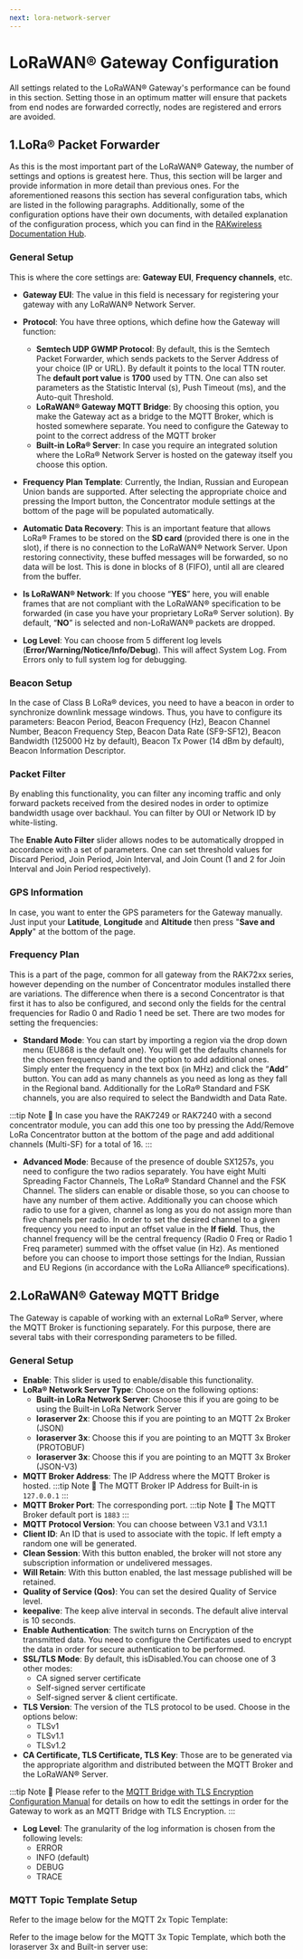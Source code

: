 ```yaml
---
next: lora-network-server
---
```


# LoRaWAN® Gateway Configuration

All settings related to the LoRaWAN® Gateway's performance can be found in this section. Setting those in an optimum matter will ensure that packets from end nodes are forwarded correctly, nodes are registered and errors are avoided.

## 1.LoRa® Packet Forwarder

As this is the most important part of the LoRaWAN® Gateway, the number of settings and options is greatest here. Thus, this section will be larger and provide information in more detail than previous ones. For the aforementioned reasons this section has several configuration tabs, which are listed in the following paragraphs. Additionally, some of the configuration options have their own documents, with detailed explanation of the configuration process, which you can find in the [RAKwireless Documentation Hub](https://doc.rakwireless.com/).

<rk-img
  src="/assets/images/quick-start-guide/rak7249/3.web management platform/lora-packet-forwder.png"
  width="100%"
  figure-number="12"
  caption="LoRa® Packet Forwarder Page"
/>

### General Setup

This is where the core settings are: **Gateway EUI**, **Frequency channels**, etc.

- **Gateway EUI**: The value in this field is necessary for registering your gateway with any LoRaWAN® Network Server.

- **Protocol**: You have three options, which define how the Gateway will function:
  - **Semtech UDP GWMP Protocol**: By default, this is the Semtech Packet Forwarder, which sends packets to the Server Address of your choice (IP or URL). By default it points to the local TTN router. The **default port value** is **1700** used by TTN. One can also set parameters as the Statistic Interval (s), Push Timeout (ms), and the Auto-quit Threshold.
  - **LoRaWAN® Gateway MQTT Bridge**: By choosing this option, you make the Gateway act as a bridge to the MQTT Broker, which is hosted somewhere separate. You need to configure the Gateway to point to the correct address of the MQTT broker
  - **Built-in LoRa® Server**: In case you require an integrated solution where the LoRa® Network Server is hosted on the gateway itself you choose this option.
- **Frequency Plan Template**: Currently, the Indian, Russian and European Union bands are supported. After selecting the appropriate choice and pressing the Import button, the Concentrator module settings at the bottom of the page will be populated automatically.
- **Automatic Data Recovery**: This is an important feature that allows LoRa® Frames to be stored on the **SD card** (provided there is one in the slot), if there is no connection to the LoRaWAN® Network Server. Upon restoring connectivity, these buffed messages will be forwarded, so no data will be lost. This is done in blocks of 8 (FIFO), until all are cleared from the buffer.
- **Is LoRaWAN® Network**: If you choose “**YES**” here, you will enable frames that are not compliant with the LoRaWAN® specification to be forwarded (in case you have your proprietary LoRa® Server solution). By default, “**NO**” is selected and non-LoRaWAN® packets are dropped.
- **Log Level**: You can choose from 5 different log levels (**Error/Warning/Notice/Info/Debug**). This will affect System Log. From Errors only to full system log for debugging.

### Beacon Setup

In the case of Class B LoRa® devices, you need to have a beacon in order to synchronize downlink message windows. Thus, you have to configure its parameters: Beacon Period, Beacon Frequency (Hz), Beacon Channel Number, Beacon Frequency Step, Beacon Data Rate (SF9-SF12), Beacon Bandwidth (125000 Hz by default), Beacon Tx Power (14 dBm by default), Beacon Information Descriptor.

<rk-img
  src="/assets/images/quick-start-guide/rak7249/3.web management platform/beacon-setup.png"
  width="100%"
  figure-number="13"
  caption="Beacon Setup Page"
/>

### Packet Filter

By enabling this functionality, you can filter any incoming traffic and only forward packets received from the desired nodes in order to optimize bandwidth usage over backhaul. You can filter by OUI or Network ID by white-listing.

The **Enable Auto Filter** slider allows nodes to be automatically dropped in accordance with a set of parameters. One can set threshold values for Discard Period, Join Period, Join Interval, and Join Count (1 and 2 for Join Interval and Join Period respectively).

<rk-img
  src="/assets/images/quick-start-guide/rak7249/3.web management platform/packet-filter-page.png"
  width="100%"
  figure-number="14"
  caption="Packet Filter Page"
/>

### GPS Information

In case, you want to enter the GPS parameters for the Gateway manually. Just input your **Latitude**, **Longitude** and **Altitude** then press "**Save and Apply**" at the bottom of the page.

<rk-img
  src="/assets/images/quick-start-guide/rak7249/3.web management platform/gps-information-page.png"
  width="100%"
  figure-number="15"
  caption="GPS Information Page"
/>

### Frequency Plan

This is a part of the page, common for all gateway from the RAK72xx series, however depending on the number of Concentrator modules installed there are variations. The difference when there is a second Concentrator is that first it has to also be configured, and second only the fields for the central frequencies for Radio 0 and Radio 1 need be set. There are two modes for setting the frequencies:

- **Standard Mode**: You can start by importing a region via the drop down menu (EU868 is the default one). You will get the defaults channels for the chosen frequency band and the option to add additional ones. Simply enter the frequency in the text box (in MHz) and click the “**Add**” button. You can add as many channels as you need as long as they fall in the Regional band. Additionally for the LoRa® Standard and FSK channels, you are also required to select the Bandwidth and Data Rate.

:::tip Note
:pencil: In case you have the RAK7249 or RAK7240 with a second concentrator module, you can add this one too by pressing the Add/Remove LoRa Concentrator button at the bottom of the page and add additional channels (Multi-SF) for a total of 16.
:::

<rk-img
  src="/assets/images/quick-start-guide/rak7249/3.web management platform/standard-freq-plan.png"
  width="100%"
  figure-number="16"
  caption="Frequency Plan (Standard Mode)"
/>

- **Advanced Mode**: Because of the presence of double SX1257s, you need to configure the two radios separately. You have eight Multi Spreading Factor Channels, The LoRa® Standard Channel and the FSK Channel. The sliders can enable or disable those, so you can choose to have any number of them active. Additionally you can choose which radio to use for a given, channel as long as you do not assign more than five channels per radio. In order to set the desired channel to a given frequency you need to input an offset value in the **If field**. Thus, the channel frequency will be the central frequency (Radio 0 Freq or Radio 1 Freq parameter) summed with the offset value (in Hz). As mentioned before you can choose to import those settings for the Indian, Russian and EU Regions (in accordance with the LoRa Alliance® specifications).

<rk-img
  src="/assets/images/quick-start-guide/rak7249/3.web management platform/advanced-freq-plan.png"
  width="100%"
  figure-number="17"
  caption="Frequency Plan (Advanced Mode)"
/>

## 2.LoRaWAN® Gateway MQTT Bridge

The Gateway is capable of working with an external LoRa® Server, where the MQTT Broker is functioning separately. For this purpose, there are several tabs with their corresponding parameters to be filled.

<rk-img
  src="/assets/images/quick-start-guide/rak7249/3.web management platform/mqtt-bridge-setup.png"
  width="100%"
  figure-number="18"
  caption="MQTT Bridge Setup Page"
/>

### General Setup

- **Enable**: This slider is used to enable/disable this functionality.
- **LoRa® Network Server Type**: Choose on the following options:
  - **Built-in LoRa Network Server**: Choose this if you are going to be using the Built-in LoRa Network Server
  - **loraserver 2x**: Choose this if you are pointing to an MQTT 2x Broker (JSON)
  - **loraserver 3x**: Choose this if you are pointing to an MQTT 3x Broker (PROTOBUF)
  - **loraserver 3x**: Choose this if you are pointing to an MQTT 3x Broker (JSON-V3)
- **MQTT Broker Address**: The IP Address where the MQTT Broker is hosted.
  :::tip Note
  :pencil: The MQTT Broker IP Address for Built-in is `127.0.0.1`
  :::
- **MQTT Broker Port**: The corresponding port.
  :::tip Note
  :pencil: The MQTT Broker default port is `1883`
  :::
- **MQTT Protocol Version**: You can choose between V3.1 and V3.1.1
- **Client ID**: An ID that is used to associate with the topic. If left empty a random one will be generated.
- **Clean Session**: With this button enabled, the broker will not store any subscription information or undelivered messages.
- **Will Retain**: With this button enabled, the last message published will be retained.
- **Quality of Service (Qos)**: You can set the desired Quality of Service level.
- **keepalive**: The keep alive interval in seconds. The default alive interval is 10 seconds.
- **Enable Authentication**: The switch turns on Encryption of the transmitted data. You need to configure the Certificates used to encrypt the data in order for secure authentication to be performed.
- **SSL/TLS Mode**: By default, this isDisabled.You can choose one of 3 other modes:
  - CA signed server certificate
  - Self-signed server certificate
  - Self-signed server & client certificate.
- **TLS Version**: The version of the TLS protocol to be used. Choose in the options below:
  - TLSv1
  - TLSv1.1
  - TLSv1.2
- **CA Certificate, TLS Certificate, TLS Key**: Those are to be generated via the appropriate algorithm and distributed between the MQTT Broker and the LoRaWAN® Server.

:::tip Note
:pencil: Please refer to the [MQTT Bridge with TLS Encryption Configuration Manual](https://downloads.rakwireless.com/en/LoRa/DIY-Gateway-RAK7249/Application-Notes/LoRaWAN_Gateway_MQTT_Bridge%2BTLS_Configuration_Guide_V1.1.pdf) for details on how to edit the settings in order for the Gateway to work as an MQTT Bridge with TLS Encryption.
:::

- **Log Level**: The granularity of the log information is chosen from the following levels:
  - ERROR
  - INFO (default)
  - DEBUG
  - TRACE

### MQTT Topic Template Setup

Refer to the image below for the MQTT 2x Topic Template:

<rk-img
  src="/assets/images/quick-start-guide/rak7249/3.web management platform/mqtt-2x.png"
  width="100%"
  figure-number="19"
  caption="MQTT 2x Setup Page"
/>

Refer to the image below for the MQTT 3x Topic Template, which both the loraserver 3x and Built-in server use:

<rk-img
  src="/assets/images/quick-start-guide/rak7249/3.web management platform/mqtt-3x.png"
  width="100%"
  figure-number="20"
  caption="MQTT 3x Setup Page"
/>